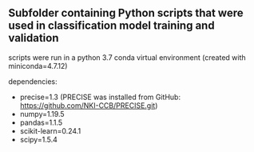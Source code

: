 ## Subfolder containing Python scripts that were used in classification model training and validation

scripts were run in a python 3.7 conda virtual environment (created with miniconda=4.7.12)

dependencies:
- precise=1.3 (PRECISE was installed from GitHub: https://github.com/NKI-CCB/PRECISE.git)
- numpy=1.19.5
- pandas=1.1.5
- scikit-learn=0.24.1
- scipy=1.5.4
